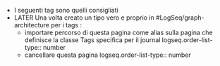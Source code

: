 - I seguenti tag sono quelli consigliati
- LATER Una volta creato un tipo vero e proprio in #LogSeq/graph-architecture per i tags :
	- importare percorso di questa pagina come alias sulla pagina che definisce la classe Tags specifica per il journal
	  logseq.order-list-type:: number
	- cancellare questa pagina
	  logseq.order-list-type:: number